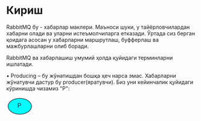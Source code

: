 # Кириш
RabbitMQ бу - хабарлар маклери. Маъноси шуки, у тайёрловчилардан хабарни олади ва уларни истеъмолчиларга етказади. Ўртада сиз берган қоидага асосан у хабарларни маршрутлаш, буфферлаш ва мажбурлашларни олиб боради.

RabbitMQ ва хабарлашиш умумий ҳолда қуйидаги терминларни ишлатади.

•	Producing – бу жўнатишдан бошқа ҳеч нарса эмас. Хабарларни жўнатувчи дастур бу producer(яратувчи). Биз уни кейинчалик қуйидаги кўринишда чизамиз "P":

![](1.1.png)



